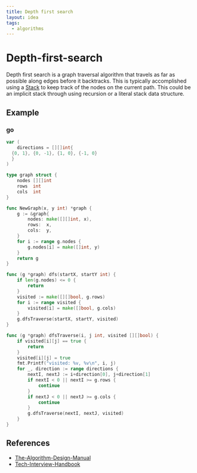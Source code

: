 ```yaml
---
title: Depth first search
layout: idea
tags:
  - algorithms
---
```


# Depth-first-search

Depth first search is a graph traversal algorithm that travels as far as
possible along edges before it backtracks. This is typically accomplished using
a [Stack](/computer-engineering/Stack) to keep track of the nodes on the current
path. This could be an implicit stack through using recursion or a literal stack
data structure.

## Example

### go

```go
var (
	directions = [][]int{
  {0, 1}, {0, -1}, {1, 0}, {-1, 0}
  }
)

type graph struct {
	nodes [][]int
	rows  int
	cols  int
}

func NewGraph(x, y int) *graph {
	g := &graph{
		nodes: make([][]int, x),
		rows:  x,
		cols:  y,
	}
	for i := range g.nodes {
		g.nodes[i] = make([]int, y)
	}
	return g
}

func (g *graph) dfs(startX, startY int) {
	if len(g.nodes) <= 0 {
		return
	}
	visited := make([][]bool, g.rows)
	for i := range visited {
		visited[i] = make([]bool, g.cols)
	}
	g.dfsTraverse(startX, startY, visited)
}

func (g *graph) dfsTraverse(i, j int, visited [][]bool) {
	if visited[i][j] == true {
		return
	}
	visited[i][j] = true
	fmt.Printf("visited: %v, %v\n", i, j)
	for _, direction := range directions {
		nextI, nextJ := i+direction[0], j+direction[1]
		if nextI < 0 || nextI >= g.rows {
			continue
		}
		if nextJ < 0 || nextJ >= g.cols {
			continue
		}
		g.dfsTraverse(nextI, nextJ, visited)
	}
}
```

## References

- [The-Algorithm-Design-Manual](/reference/The-Algorithm-Design-Manual)
- [Tech-Interview-Handbook](/reference/Tech-Interview-Handbook)
